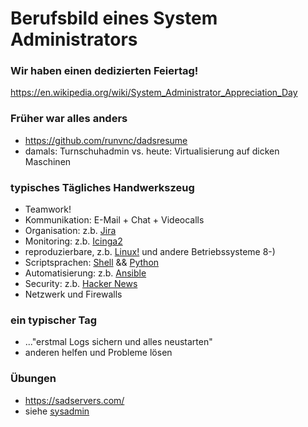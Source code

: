 # Berufsbild eines System Administrators

### Wir haben einen dedizierten Feiertag!
https://en.wikipedia.org/wiki/System_Administrator_Appreciation_Day

### Früher war alles anders
* https://github.com/runvnc/dadsresume
* damals: Turnschuhadmin vs. heute: Virtualisierung auf dicken Maschinen

### typisches Tägliches Handwerkszeug
* Teamwork!
* Kommunikation: E-Mail + Chat + Videocalls
* Organisation: z.b. [Jira](https://de.wikipedia.org/wiki/Jira_(Software))
* Monitoring: z.b. [Icinga2](https://icinga.com/docs/icinga-2/latest/doc/01-about/)
* reproduzierbare, z.b. [Linux!](https://kernel.org/) und andere Betriebssysteme 8-)
* Scriptsprachen: [Shell](https://www.shellcheck.net/) && [Python](https://www.python.org/)
* Automatisierung: z.b. [Ansible](https://www.ansible.com/)
* Security: z.b. [Hacker News](https://news.ycombinator.com/news)
* Netzwerk und Firewalls

### ein typischer Tag
* ..."erstmal Logs sichern und alles neustarten"
* anderen helfen und Probleme lösen

### Übungen
* https://sadservers.com/
* siehe [sysadmin](https://github.com/bittorf/sysadmin)


